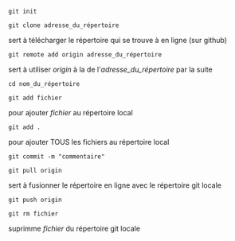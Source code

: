 `git init`

`git clone adresse_du_répertoire`

sert à télécharger le répertoire qui se trouve à en ligne (sur github)

`git remote add origin adresse_du_répertoire`

sert à utiliser *origin* à la de l'*adresse_du_répertoire* par la suite

`cd nom_du_répertoire`

`git add fichier`

pour ajouter *fichier* au répertoire local

`git add .`

pour ajouter TOUS les fichiers au répertoire local

`git commit -m "commentaire"`

`git pull origin`

sert à fusionner le répertoire en ligne avec le répertoire git locale

`git push origin`

`git rm fichier`

suprimme *fichier* du répertoire git locale
